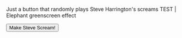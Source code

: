 <html lang="en">
<head>
    <meta charset="UTF-8">
    <meta name="viewport" content="width=device-width, initial-scale=1.0">
    <title>Steve Harrington Button</title>
</head>
<body>
<p>Just a button that randomly plays Steve Harrington's screams TEST | Elephant greenscreen effect</p>
<button id="playBtn">Make Steve Scream!</button>

<script>
const sounds = [
    'Audio/steveah1.mp3',
    'Audio/steveah2.mp3',
    'Audio/steveah3.mp3'
];

document.getElementById('playBtn').addEventListener('click', () => {
    const randomSound = sounds[Math.floor(Math.random() * sounds.length)];
    const audio = new Audio(randomSound);
    audio.play();
});
</script>
</body>
